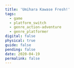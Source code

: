 ```yaml
---
title: 'Umihara Kawase Fresh!'
tags:
  - game
  - platform_switch
  - genre_action-adventure
  - genre_platformer
digital: false
physical: true
guide: false
pending: false
date: 2020-04-19
permalink: false
---
```

